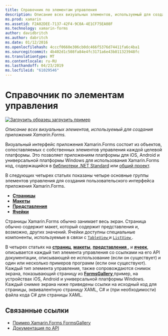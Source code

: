 ```yaml
---
title: Справочник по элементам управления
description: Описание всех визуальных элементов, используемый для создания приложения Xamarin.Forms. В этой статье перечислены группы управления, составляющих пользовательский интерфейс приложения Xamarin.Forms.
ms.prod: xamarin
ms.assetid: F2A02DEE-7137-42F4-9C0A-4E1CF75EA08F
ms.technology: xamarin-forms
author: davidbritch
ms.author: dabritch
ms.date: 01/12/2016
ms.openlocfilehash: 4cccf0660e306cb0dc466f5376d74411fa6c4ba1
ms.sourcegitcommit: 4b402d1c508fa84e4fc3171a6e43b811323948fc
ms.translationtype: MT
ms.contentlocale: ru-RU
ms.lasthandoff: 04/23/2019
ms.locfileid: "61029546"
---
```

# <a name="controls-reference"></a>Справочник по элементам управления

[![Загрузить образец](~/media/shared/download.png) загрузить пример](https://developer.xamarin.com/samples/FormsGallery/)

_Описание всех визуальных элементов, используемый для создания приложения Xamarin.Forms._

Визуальный интерфейс приложения Xamarin.Forms состоит из объектов, сопоставляемых с собственных элементов управления каждой целевой платформы. Это позволяет приложениям платформы для iOS, Android и универсальной платформы Windows для использования Xamarin.Forms код, содержащийся в [библиотеки .NET Standard](~/cross-platform/app-fundamentals/net-standard.md) или [общий проект](~/cross-platform/app-fundamentals/shared-projects.md).

В следующих четырех статьях показаны четыре основные группы элементов управления для создания пользовательского интерфейса приложения Xamarin.Forms.

- [**Страницы**](pages.md)
- [**Макеты**](layouts.md)
- [**Представления**](views.md)
- [**Ячейки**](cells.md)

Страницы Xamarin.Forms обычно занимает весь экран. Страница обычно содержит макет, который содержит представления и, возможно, других значений. Ячейки доступны специальные компоненты, используемые в связи с [ `TableView` ](views.md#tableView) и [ `ListView` ](views.md#listView).

В четырех статьях на [ **страниц**](pages.md), [ **макеты**](layouts.md), [ **представления** ](views.md), и [ **ячеек**](cells.md), описывается каждый тип элемента управления со ссылками на его API документации, описывающей ее использование (если он существует) и один или несколько примеров программ (если они существуют). Каждый тип элемента управления, также сопровождаются снимок экрана, показывающий страницу из [ **FormsGallery** ](https://developer.xamarin.com/samples/FormsGallery/) пример, на устройствах iOS, Android и универсальной платформы Windows. Каждый снимке экрана ниже приведены ссылки на исходный код для страницы, эквивалентную страницу XAML, C# и (при необходимости) файла кода C# для страницы XAML.

## <a name="related-links"></a>Связанные ссылки

- [Пример Xamarin.Forms FormsGallery](https://developer.xamarin.com/samples/FormsGallery/)
- [Документация по API](https://docs.microsoft.com/dotnet/api/xamarin.forms?view=xamarin-forms)
